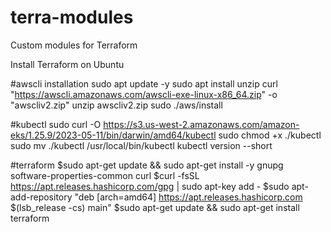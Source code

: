 # terra-modules
Custom modules for Terraform

 Install Terraform on Ubuntu
 
 #awscli installation
 sudo apt update -y
 sudo apt install unzip
 curl "https://awscli.amazonaws.com/awscli-exe-linux-x86_64.zip" -o "awscliv2.zip"
 unzip awscliv2.zip
 sudo ./aws/install
 
 #kubectl
 sudo curl -O https://s3.us-west-2.amazonaws.com/amazon-eks/1.25.9/2023-05-11/bin/darwin/amd64/kubectl
 sudo chmod +x ./kubectl
 sudo mv ./kubectl /usr/local/bin/kubectl
 kubectl version --short
 
 #terraform
 $sudo apt-get update && sudo apt-get install -y gnupg software-properties-common curl
 $curl -fsSL https://apt.releases.hashicorp.com/gpg | sudo apt-key add -
 $sudo apt-add-repository "deb [arch=amd64] https://apt.releases.hashicorp.com $(lsb_release -cs) main"
 $sudo apt-get update && sudo apt-get install terraform
